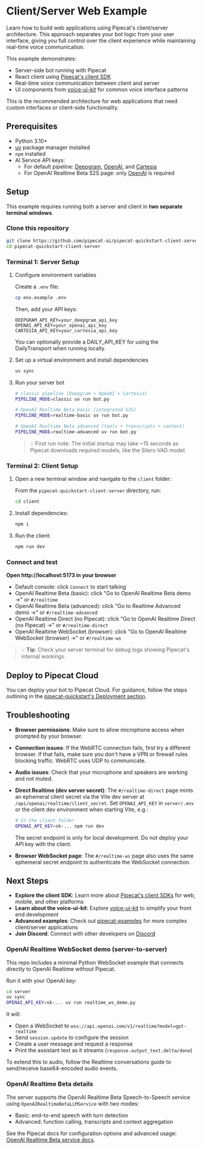 # Client/Server Web Example

Learn how to build web applications using Pipecat's client/server architecture. This approach separates your bot logic from your user interface, giving you full control over the client experience while maintaining real-time voice communication.

This example demonstrates:

- Server-side bot running with Pipecat
- React client using [Pipecat's client SDK](https://docs.pipecat.ai/client/introduction)
- Real-time voice communication between client and server
- UI components from [voice-ui-kit](https://github.com/pipecat-ai/voice-ui-kit) for common voice interface patterns

This is the recommended architecture for web applications that need custom interfaces or client-side functionality.

## Prerequisites

- Python 3.10+
- [uv](https://docs.astral.sh/uv/getting-started/installation/) package manager installed
- `npm` installed
- AI Service API keys:
  - For default pipeline: [Deepgram](https://console.deepgram.com/signup), [OpenAI](https://auth.openai.com/create-account), and [Cartesia](https://play.cartesia.ai/sign-up)
  - For OpenAI Realtime Beta S2S page: only [OpenAI](https://auth.openai.com/create-account) is required

## Setup

This example requires running both a server and client in **two separate terminal windows**.

### Clone this repository

```bash
git clone https://github.com/pipecat-ai/pipecat-quickstart-client-server.git
cd pipecat-quickstart-client-server
```

### Terminal 1: Server Setup

1. Configure environment variables

   Create a `.env` file:

   ```bash
   cp env.example .env
   ```

   Then, add your API keys:

   ```
   DEEPGRAM_API_KEY=your_deepgram_api_key
   OPENAI_API_KEY=your_openai_api_key
   CARTESIA_API_KEY=your_cartesia_api_key
   ```

   You can optionally provide a DAILY_API_KEY for using the DailyTransport when running locally.

2. Set up a virtual environment and install dependencies

   ```bash
   uv sync
   ```

3. Run your server bot

   ```bash
   # classic pipeline (Deepgram + OpenAI + Cartesia)
   PIPELINE_MODE=classic uv run bot.py

   # OpenAI Realtime Beta basic (integrated S2S)
   PIPELINE_MODE=realtime-basic uv run bot.py

   # OpenAI Realtime Beta advanced (tools + transcripts + context)
   PIPELINE_MODE=realtime-advanced uv run bot.py
   ```

   > 💡 First run note: The initial startup may take ~15 seconds as Pipecat downloads required models, like the Silero VAD model.

### Terminal 2: Client Setup

1. Open a new terminal window and navigate to the `client` folder:

   From the `pipecat-quickstart-client-server` directory, run:

   ```bash
   cd client
   ```

2. Install dependencies:

   ```bash
   npm i
   ```

3. Run the client:

   ```bash
   npm run dev
   ```

### Connect and test

**Open http://localhost:5173 in your browser**

- Default console: click `Connect` to start talking
- OpenAI Realtime Beta (basic): click "Go to OpenAI Realtime Beta demo →" or `#/realtime`
- OpenAI Realtime Beta (advanced): click "Go to Realtime Advanced demo →" or `#/realtime-advanced`
 - OpenAI Realtime Direct (no Pipecat): click "Go to OpenAI Realtime Direct (no Pipecat) →" or `#/realtime-direct`
 - OpenAI Realtime WebSocket (browser): click "Go to OpenAI Realtime WebSocket (browser) →" or `#/realtime-ws`

> 💡 **Tip**: Check your server terminal for debug logs showing Pipecat's internal workings.

## Deploy to Pipecat Cloud

You can deploy your bot to Pipecat Cloud. For guidance, follow the steps outlining in the [pipecat-quickstart's Deployment section](https://docs.pipecat.ai/getting-started/quickstart#step-2%3A-deploy-to-production).

## Troubleshooting

- **Browser permissions**: Make sure to allow microphone access when prompted by your browser.
- **Connection issues**: If the WebRTC connection fails, first try a different browser. If that fails, make sure you don't have a VPN or firewall rules blocking traffic. WebRTC uses UDP to communicate.
- **Audio issues**: Check that your microphone and speakers are working and not muted.
 - **Direct Realtime (dev server secret)**: The `#/realtime-direct` page mints an ephemeral client secret via the Vite dev server at `/api/openai/realtime/client_secret`. Set `OPENAI_API_KEY` in `server/.env` or the client dev environment when starting Vite, e.g.:

   ```bash
   # In the client folder
   OPENAI_API_KEY=sk-... npm run dev
   ```

   The secret endpoint is only for local development. Do not deploy your API key with the client.
 - **Browser WebSocket page**: The `#/realtime-ws` page also uses the same ephemeral secret endpoint to authenticate the WebSocket connection.

## Next Steps

- **Explore the client SDK**: Learn more about [Pipecat's client SDKs](https://docs.pipecat.ai/client/introduction) for web, mobile, and other platforms
- **Learn about the voice-ui-kit**: Explore [voice-ui-kit](https://github.com/pipecat-ai/voice-ui-kit) to simplify your front end development
- **Advanced examples**: Check out [pipecat-examples](https://github.com/pipecat-ai/pipecat-examples) for more complex client/server applications
- **Join Discord**: Connect with other developers on [Discord](https://discord.gg/pipecat)

### OpenAI Realtime WebSocket demo (server-to-server)

This repo includes a minimal Python WebSocket example that connects directly to OpenAI Realtime without Pipecat.

Run it with your OpenAI key:

```bash
cd server
uv sync
OPENAI_API_KEY=sk-... uv run realtime_ws_demo.py
```

It will:

- Open a WebSocket to `wss://api.openai.com/v1/realtime?model=gpt-realtime`
- Send `session.update` to configure the session
- Create a user message and request a response
- Print the assistant text as it streams (`response.output_text.delta/done`)

To extend this to audio, follow the Realtime conversations guide to send/receive base64-encoded audio events.

### OpenAI Realtime Beta details

The server supports the OpenAI Realtime Beta Speech-to-Speech service using `OpenAIRealtimeBetaLLMService` with two modes:

- Basic: end-to-end speech with turn detection
- Advanced: function calling, transcripts and context aggregation

See the Pipecat docs for configuration options and advanced usage: [OpenAI Realtime Beta service docs](https://docs.pipecat.ai/server/services/s2s/openai).
